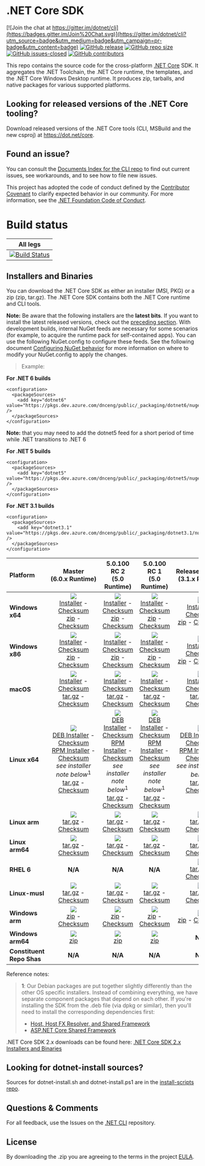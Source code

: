 # .NET Core SDK

[![Join the chat at https://gitter.im/dotnet/cli](https://badges.gitter.im/Join%20Chat.svg)](https://gitter.im/dotnet/cli?utm_source=badge&utm_medium=badge&utm_campaign=pr-badge&utm_content=badge)
[![GitHub release](https://img.shields.io/github/release/dotnet/installer.svg)](https://GitHub.com/dotnet/installer/releases/)
[![GitHub repo size](https://img.shields.io/github/repo-size/dotnet/installer)](https://github.com/dotnet/installer)
[![GitHub issues-closed](https://img.shields.io/github/issues-closed/dotnet/installer.svg)](https://GitHub.com/dotnet/installer/issues?q=is%3Aissue+is%3Aclosed)
[![GitHub contributors](https://img.shields.io/github/contributors/dotnet/installer.svg)](https://GitHub.com/dotnet/installer/graphs/contributors/)


This repo contains the source code for the cross-platform [.NET Core](http://github.com/dotnet/core) SDK. It aggregates the .NET Toolchain, the .NET Core runtime, the templates, and the .NET Core Windows Desktop runtime. It produces zip, tarballs, and native packages for various supported platforms.

Looking for released versions of the .NET Core tooling?
----------------------------------------

Download released versions of the .NET Core tools (CLI, MSBuild and the new csproj) at https://dot.net/core.

Found an issue?
---------------
You can consult the [Documents Index for the CLI repo](https://github.com/dotnet/cli/blob/master/Documentation/README.md) to find out current issues, see workarounds, and to see how to file new issues.

This project has adopted the code of conduct defined by the [Contributor Covenant](http://contributor-covenant.org/) to clarify expected behavior in our community. For more information, see the [.NET Foundation Code of Conduct](http://www.dotnetfoundation.org/code-of-conduct).

# Build status

|All legs|
|:------:|
|[![Build Status](https://dev.azure.com/dnceng/internal/_apis/build/status/286)](https://dev.azure.com/dnceng/internal/_build?definitionId=286)|

Installers and Binaries
-----------------------

You can download the .NET Core SDK as either an installer (MSI, PKG) or a zip (zip, tar.gz). The .NET Core SDK contains both the .NET Core runtime and CLI tools.

**Note:** Be aware that the following installers are the **latest bits**. If you
want to install the latest released versions, check out the [preceding section](#looking-for-v2-of-the-net-core-tooling).
With development builds, internal NuGet feeds are necessary for some scenarios (for example, to acquire the runtime pack for self-contained apps). You can use the following NuGet.config to configure these feeds. See the following document [Configuring NuGet behavior](https://docs.microsoft.com/en-us/nuget/consume-packages/configuring-nuget-behavior) for more information on where to modify your NuGet.config to apply the changes.
> Example:

**For .NET 6 builds**

```
<configuration>
  <packageSources>
    <add key="dotnet6" value="https://pkgs.dev.azure.com/dnceng/public/_packaging/dotnet6/nuget/v3/index.json" />
  </packageSources>
</configuration>
```
**Note:** that you may need to add the dotnet5 feed for a short period of time while .NET transitions to .NET 6

**For .NET 5 builds**

```
<configuration>
  <packageSources>
    <add key="dotnet5" value="https://pkgs.dev.azure.com/dnceng/public/_packaging/dotnet5/nuget/v3/index.json" />
  </packageSources>
</configuration>
```

**For .NET 3.1 builds**

```
<configuration>
  <packageSources>
    <add key="dotnet3.1" value="https://pkgs.dev.azure.com/dnceng/public/_packaging/dotnet3.1/nuget/v3/index.json" />
  </packageSources>
</configuration>
```

| Platform | Master<br>(6.0.x&nbsp;Runtime) | 5.0.100 RC 2<br>(5.0 Runtime) | 5.0.100 RC 1<br>(5.0 Runtime) | Release/3.1.4XX<br>(3.1.x Runtime) | Release/3.1.3XX<br>(3.1.x Runtime) | Release/3.1.2XX<br>(3.1.x Runtime) | Release/3.1.1XX<br>(3.1.x Runtime) | Release/3.0.1xx<br>(3.0.x Runtime) |
| :--------- | :----------: | :----------: | :----------: | :----------: | :----------: | :----------: | :----------: | :----------: |
| **Windows x64** | [![][win-x64-badge-master]][win-x64-version-master]<br>[Installer][win-x64-installer-master] - [Checksum][win-x64-installer-checksum-master]<br>[zip][win-x64-zip-master] - [Checksum][win-x64-zip-checksum-master] | [![][win-x64-badge-5.0.1XX-rc2]][win-x64-version-5.0.1XX-rc2]<br>[Installer][win-x64-installer-5.0.1XX-rc2] - [Checksum][win-x64-installer-checksum-5.0.1XX-rc2]<br>[zip][win-x64-zip-5.0.1XX-rc2] - [Checksum][win-x64-zip-checksum-5.0.1XX-rc2] | [![][win-x64-badge-5.0.1XX-rc1]][win-x64-version-5.0.1XX-rc1]<br>[Installer][win-x64-installer-5.0.1XX-rc1] - [Checksum][win-x64-installer-checksum-5.0.1XX-rc1]<br>[zip][win-x64-zip-5.0.1XX-rc1] - [Checksum][win-x64-zip-checksum-5.0.1XX-rc1] | [![][win-x64-badge-3.1.4XX]][win-x64-version-3.1.4XX]<br>[Installer][win-x64-installer-3.1.4XX] - [Checksum][win-x64-installer-checksum-3.1.4XX]<br>[zip][win-x64-zip-3.1.4XX] - [Checksum][win-x64-zip-checksum-3.1.4XX] | [![][win-x64-badge-3.1.3XX]][win-x64-version-3.1.3XX]<br>[Installer][win-x64-installer-3.1.3XX] - [Checksum][win-x64-installer-checksum-3.1.3XX]<br>[zip][win-x64-zip-3.1.3XX] - [Checksum][win-x64-zip-checksum-3.1.3XX] | [![][win-x64-badge-3.1.2XX]][win-x64-version-3.1.2XX]<br>[Installer][win-x64-installer-3.1.2XX] - [Checksum][win-x64-installer-checksum-3.1.2XX]<br>[zip][win-x64-zip-3.1.2XX] - [Checksum][win-x64-zip-checksum-3.1.2XX] | [![][win-x64-badge-3.1.1XX]][win-x64-version-3.1.1XX]<br>[Installer][win-x64-installer-3.1.1XX] - [Checksum][win-x64-installer-checksum-3.1.1XX]<br>[zip][win-x64-zip-3.1.1XX] - [Checksum][win-x64-zip-checksum-3.1.1XX] | [![][win-x64-badge-3.0.1XX]][win-x64-version-3.0.1XX]<br>[Installer][win-x64-installer-3.0.1XX] - [Checksum][win-x64-installer-checksum-3.0.1XX]<br>[zip][win-x64-zip-3.0.1XX] - [Checksum][win-x64-zip-checksum-3.0.1XX] |
| **Windows x86** | [![][win-x86-badge-master]][win-x86-version-master]<br>[Installer][win-x86-installer-master] - [Checksum][win-x86-installer-checksum-master]<br>[zip][win-x86-zip-master] - [Checksum][win-x86-zip-checksum-master] | [![][win-x86-badge-5.0.1XX-rc2]][win-x86-version-5.0.1XX-rc2]<br>[Installer][win-x86-installer-5.0.1XX-rc2] - [Checksum][win-x86-installer-checksum-5.0.1XX-rc2]<br>[zip][win-x86-zip-5.0.1XX-rc2] - [Checksum][win-x86-zip-checksum-5.0.1XX-rc2] | [![][win-x86-badge-5.0.1XX-rc1]][win-x86-version-5.0.1XX-rc1]<br>[Installer][win-x86-installer-5.0.1XX-rc1] - [Checksum][win-x86-installer-checksum-5.0.1XX-rc1]<br>[zip][win-x86-zip-5.0.1XX-rc1] - [Checksum][win-x86-zip-checksum-5.0.1XX-rc1] | [![][win-x86-badge-3.1.4XX]][win-x86-version-3.1.4XX]<br>[Installer][win-x86-installer-3.1.4XX] - [Checksum][win-x86-installer-checksum-3.1.4XX]<br>[zip][win-x86-zip-3.1.4XX] - [Checksum][win-x86-zip-checksum-3.1.4XX] | [![][win-x86-badge-3.1.3XX]][win-x86-version-3.1.3XX]<br>[Installer][win-x86-installer-3.1.3XX] - [Checksum][win-x86-installer-checksum-3.1.3XX]<br>[zip][win-x86-zip-3.1.3XX] - [Checksum][win-x86-zip-checksum-3.1.3XX] | [![][win-x86-badge-3.1.2XX]][win-x86-version-3.1.2XX]<br>[Installer][win-x86-installer-3.1.2XX] - [Checksum][win-x86-installer-checksum-3.1.2XX]<br>[zip][win-x86-zip-3.1.2XX] - [Checksum][win-x86-zip-checksum-3.1.2XX] | [![][win-x86-badge-3.1.1XX]][win-x86-version-3.1.1XX]<br>[Installer][win-x86-installer-3.1.1XX] - [Checksum][win-x86-installer-checksum-3.1.1XX]<br>[zip][win-x86-zip-3.1.1XX] - [Checksum][win-x86-zip-checksum-3.1.1XX] | [![][win-x86-badge-3.0.1XX]][win-x86-version-3.0.1XX]<br>[Installer][win-x86-installer-3.0.1XX] - [Checksum][win-x86-installer-checksum-3.0.1XX]<br>[zip][win-x86-zip-3.0.1XX] - [Checksum][win-x86-zip-checksum-3.0.1XX] |
| **macOS** | [![][osx-badge-master]][osx-version-master]<br>[Installer][osx-installer-master] - [Checksum][osx-installer-checksum-master]<br>[tar.gz][osx-targz-master] - [Checksum][osx-targz-checksum-master] | [![][osx-badge-5.0.1XX-rc2]][osx-version-5.0.1XX-rc2]<br>[Installer][osx-installer-5.0.1XX-rc2] - [Checksum][osx-installer-checksum-5.0.1XX-rc2]<br>[tar.gz][osx-targz-5.0.1XX-rc2] - [Checksum][osx-targz-checksum-5.0.1XX-rc2] | [![][osx-badge-5.0.1XX-rc1]][osx-version-5.0.1XX-rc1]<br>[Installer][osx-installer-5.0.1XX-rc1] - [Checksum][osx-installer-checksum-5.0.1XX-rc1]<br>[tar.gz][osx-targz-5.0.1XX-rc1] - [Checksum][osx-targz-checksum-5.0.1XX-rc1] | [![][osx-badge-3.1.4XX]][osx-version-3.1.4XX]<br>[Installer][osx-installer-3.1.4XX] - [Checksum][osx-installer-checksum-3.1.4XX]<br>[tar.gz][osx-targz-3.1.4XX] - [Checksum][osx-targz-checksum-3.1.4XX] | [![][osx-badge-3.1.3XX]][osx-version-3.1.3XX]<br>[Installer][osx-installer-3.1.3XX] - [Checksum][osx-installer-checksum-3.1.3XX]<br>[tar.gz][osx-targz-3.1.3XX] - [Checksum][osx-targz-checksum-3.1.3XX] | [![][osx-badge-3.1.2XX]][osx-version-3.1.2XX]<br>[Installer][osx-installer-3.1.2XX] - [Checksum][osx-installer-checksum-3.1.2XX]<br>[tar.gz][osx-targz-3.1.2XX] - [Checksum][osx-targz-checksum-3.1.2XX] | [![][osx-badge-3.1.1XX]][osx-version-3.1.1XX]<br>[Installer][osx-installer-3.1.1XX] - [Checksum][osx-installer-checksum-3.1.1XX]<br>[tar.gz][osx-targz-3.1.1XX] - [Checksum][osx-targz-checksum-3.1.1XX] | [![][osx-badge-3.0.1XX]][osx-version-3.0.1XX]<br>[Installer][osx-installer-3.0.1XX] - [Checksum][osx-installer-checksum-3.0.1XX]<br>[tar.gz][osx-targz-3.0.1XX] - [Checksum][osx-targz-checksum-3.0.1XX] |
| **Linux x64** | [![][linux-badge-master]][linux-version-master]<br>[DEB Installer][linux-DEB-installer-master] - [Checksum][linux-DEB-installer-checksum-master]<br>[RPM Installer][linux-RPM-installer-master] - [Checksum][linux-RPM-installer-checksum-master]<br>_see installer note below_<sup>1</sup><br>[tar.gz][linux-targz-master] - [Checksum][linux-targz-checksum-master] | [![][linux-badge-5.0.1XX-rc2]][linux-version-5.0.1XX-rc2]<br>[DEB Installer][linux-DEB-installer-5.0.1XX-rc2] - [Checksum][linux-DEB-installer-checksum-5.0.1XX-rc2]<br>[RPM Installer][linux-RPM-installer-5.0.1XX-rc2] - [Checksum][linux-RPM-installer-checksum-5.0.1XX-rc2]<br>_see installer note below_<sup>1</sup><br>[tar.gz][linux-targz-5.0.1XX-rc2] - [Checksum][linux-targz-checksum-5.0.1XX-rc2] | [![][linux-badge-5.0.1XX-rc1]][linux-version-5.0.1XX-rc1]<br>[DEB Installer][linux-DEB-installer-5.0.1XX-rc1] - [Checksum][linux-DEB-installer-checksum-5.0.1XX-rc1]<br>[RPM Installer][linux-RPM-installer-5.0.1XX-rc1] - [Checksum][linux-RPM-installer-checksum-5.0.1XX-rc1]<br>_see installer note below_<sup>1</sup><br>[tar.gz][linux-targz-5.0.1XX-rc1] - [Checksum][linux-targz-checksum-5.0.1XX-rc1] | [![][linux-badge-3.1.4XX]][linux-version-3.1.4XX]<br>[DEB Installer][linux-DEB-installer-3.1.4XX] - [Checksum][linux-DEB-installer-checksum-3.1.4XX]<br>[RPM Installer][linux-RPM-installer-3.1.4XX] - [Checksum][linux-RPM-installer-checksum-3.1.4XX]<br>_see installer note below_<sup>1</sup><br>[tar.gz][linux-targz-3.1.4XX] - [Checksum][linux-targz-checksum-3.1.4XX] | [![][linux-badge-3.1.3XX]][linux-version-3.1.3XX]<br>[DEB Installer][linux-DEB-installer-3.1.3XX] - [Checksum][linux-DEB-installer-checksum-3.1.3XX]<br>[RPM Installer][linux-RPM-installer-3.1.3XX] - [Checksum][linux-RPM-installer-checksum-3.1.3XX]<br>_see installer note below_<sup>1</sup><br>[tar.gz][linux-targz-3.1.3XX] - [Checksum][linux-targz-checksum-3.1.3XX] | [![][linux-badge-3.1.2XX]][linux-version-3.1.2XX]<br>[DEB Installer][linux-DEB-installer-3.1.2XX] - [Checksum][linux-DEB-installer-checksum-3.1.2XX]<br>[RPM Installer][linux-RPM-installer-3.1.2XX] - [Checksum][linux-RPM-installer-checksum-3.1.2XX]<br>_see installer note below_<sup>1</sup><br>[tar.gz][linux-targz-3.1.2XX] - [Checksum][linux-targz-checksum-3.1.2XX] | [![][linux-badge-3.1.1XX]][linux-version-3.1.1XX]<br>[DEB Installer][linux-DEB-installer-3.1.1XX] - [Checksum][linux-DEB-installer-checksum-3.1.1XX]<br>[RPM Installer][linux-RPM-installer-3.1.1XX] - [Checksum][linux-RPM-installer-checksum-3.1.1XX]<br>_see installer note below_<sup>1</sup><br>[tar.gz][linux-targz-3.1.1XX] - [Checksum][linux-targz-checksum-3.1.1XX] | [![][linux-badge-3.0.1XX]][linux-version-3.0.1XX]<br>[DEB Installer][linux-DEB-installer-3.0.1XX] - [Checksum][linux-DEB-installer-checksum-3.0.1XX]<br>[RPM Installer][linux-RPM-installer-3.0.1XX] - [Checksum][linux-RPM-installer-checksum-3.0.1XX]<br>_see installer note below_<sup>1</sup><br>[tar.gz][linux-targz-3.0.1XX] - [Checksum][linux-targz-checksum-3.0.1XX] |
| **Linux arm** | [![][linux-arm-badge-master]][linux-arm-version-master]<br>[tar.gz][linux-arm-targz-master] - [Checksum][linux-arm-targz-checksum-master] | [![][linux-arm-badge-5.0.1XX-rc2]][linux-arm-version-5.0.1XX-rc2]<br>[tar.gz][linux-arm-targz-5.0.1XX-rc2] - [Checksum][linux-arm-targz-checksum-5.0.1XX-rc2] | [![][linux-arm-badge-5.0.1XX-rc1]][linux-arm-version-5.0.1XX-rc1]<br>[tar.gz][linux-arm-targz-5.0.1XX-rc1] - [Checksum][linux-arm-targz-checksum-5.0.1XX-rc1] | [![][linux-arm-badge-3.1.4XX]][linux-arm-version-3.1.4XX]<br>[tar.gz][linux-arm-targz-3.1.4XX] - [Checksum][linux-arm-targz-checksum-3.1.4XX] | [![][linux-arm-badge-3.1.3XX]][linux-arm-version-3.1.3XX]<br>[tar.gz][linux-arm-targz-3.1.3XX] - [Checksum][linux-arm-targz-checksum-3.1.3XX] | [![][linux-arm-badge-3.1.2XX]][linux-arm-version-3.1.2XX]<br>[tar.gz][linux-arm-targz-3.1.2XX] - [Checksum][linux-arm-targz-checksum-3.1.2XX] | [![][linux-arm-badge-3.1.1XX]][linux-arm-version-3.1.1XX]<br>[tar.gz][linux-arm-targz-3.1.1XX] - [Checksum][linux-arm-targz-checksum-3.1.1XX] | [![][linux-arm-badge-3.0.1XX]][linux-arm-version-3.0.1XX]<br>[tar.gz][linux-arm-targz-3.0.1XX] - [Checksum][linux-arm-targz-checksum-3.0.1XX] |
| **Linux arm64** | [![][linux-arm64-badge-master]][linux-arm64-version-master]<br>[tar.gz][linux-arm64-targz-master] - [Checksum][linux-arm64-targz-checksum-master] | [![][linux-arm64-badge-5.0.1XX-rc2]][linux-arm64-version-5.0.1XX-rc2]<br>[tar.gz][linux-arm64-targz-5.0.1XX-rc2] - [Checksum][linux-arm64-targz-checksum-5.0.1XX-rc2] | [![][linux-arm64-badge-5.0.1XX-rc1]][linux-arm64-version-5.0.1XX-rc1]<br>[tar.gz][linux-arm64-targz-5.0.1XX-rc1] - [Checksum][linux-arm64-targz-checksum-5.0.1XX-rc1] | [![][linux-arm64-badge-3.1.4XX]][linux-arm64-version-3.1.4XX]<br>[tar.gz][linux-arm64-targz-3.1.4XX] - [Checksum][linux-arm64-targz-checksum-3.1.4XX] | [![][linux-arm64-badge-3.1.3XX]][linux-arm64-version-3.1.3XX]<br>[tar.gz][linux-arm64-targz-3.1.3XX] - [Checksum][linux-arm64-targz-checksum-3.1.3XX] | [![][linux-arm64-badge-3.1.2XX]][linux-arm64-version-3.1.2XX]<br>[tar.gz][linux-arm64-targz-3.1.2XX] - [Checksum][linux-arm64-targz-checksum-3.1.2XX] | [![][linux-arm64-badge-3.1.1XX]][linux-arm64-version-3.1.1XX]<br>[tar.gz][linux-arm64-targz-3.1.1XX] - [Checksum][linux-arm64-targz-checksum-3.1.1XX] | [![][linux-arm64-badge-3.0.1XX]][linux-arm64-version-3.0.1XX]<br>[tar.gz][linux-arm64-targz-3.0.1XX] - [Checksum][linux-arm64-targz-checksum-3.0.1XX] |
| **RHEL 6** | **N/A** | **N/A** | **N/A** | [![][rhel-6-badge-3.1.4XX]][rhel-6-version-3.1.4XX]<br>[tar.gz][rhel-6-targz-3.1.4XX] - [Checksum][rhel-6-targz-checksum-3.1.4XX] | [![][rhel-6-badge-3.1.3XX]][rhel-6-version-3.1.3XX]<br>[tar.gz][rhel-6-targz-3.1.3XX] - [Checksum][rhel-6-targz-checksum-3.1.3XX] | [![][rhel-6-badge-3.1.2XX]][rhel-6-version-3.1.2XX]<br>[tar.gz][rhel-6-targz-3.1.2XX] - [Checksum][rhel-6-targz-checksum-3.1.2XX] | [![][rhel-6-badge-3.1.1XX]][rhel-6-version-3.1.1XX]<br>[tar.gz][rhel-6-targz-3.1.1XX] - [Checksum][rhel-6-targz-checksum-3.1.1XX] | [![][rhel-6-badge-3.0.1XX]][rhel-6-version-3.0.1XX]<br>[tar.gz][rhel-6-targz-3.0.1XX] - [Checksum][rhel-6-targz-checksum-3.0.1XX] |
| **Linux-musl** | [![][linux-musl-badge-master]][linux-musl-version-master]<br>[tar.gz][linux-musl-targz-master] - [Checksum][linux-musl-targz-checksum-master] | [![][linux-musl-badge-5.0.1XX-rc2]][linux-musl-version-5.0.1XX-rc2]<br>[tar.gz][linux-musl-targz-5.0.1XX-rc2] - [Checksum][linux-musl-targz-checksum-5.0.1XX-rc2] | [![][linux-musl-badge-5.0.1XX-rc1]][linux-musl-version-5.0.1XX-rc1]<br>[tar.gz][linux-musl-targz-5.0.1XX-rc1] - [Checksum][linux-musl-targz-checksum-5.0.1XX-rc1] | [![][linux-musl-badge-3.1.4XX]][linux-musl-version-3.1.4XX]<br>[tar.gz][linux-musl-targz-3.1.4XX] - [Checksum][linux-musl-targz-checksum-3.1.4XX] | [![][linux-musl-badge-3.1.3XX]][linux-musl-version-3.1.3XX]<br>[tar.gz][linux-musl-targz-3.1.3XX] - [Checksum][linux-musl-targz-checksum-3.1.3XX] | [![][linux-musl-badge-3.1.2XX]][linux-musl-version-3.1.2XX]<br>[tar.gz][linux-musl-targz-3.1.2XX] - [Checksum][linux-musl-targz-checksum-3.1.2XX] | [![][linux-musl-badge-3.1.1XX]][linux-musl-version-3.1.1XX]<br>[tar.gz][linux-musl-targz-3.1.1XX] - [Checksum][linux-musl-targz-checksum-3.1.1XX] | [![][linux-musl-badge-3.0.1XX]][linux-musl-version-3.0.1XX]<br>[tar.gz][linux-musl-targz-3.0.1XX] - [Checksum][linux-musl-targz-checksum-3.0.1XX] |
| **Windows arm** | [![][win-arm-badge-master]][win-arm-version-master]<br>[zip][win-arm-zip-master] - [Checksum][win-arm-zip-checksum-master] | [![][win-arm-badge-5.0.1XX-rc2]][win-arm-version-5.0.1XX-rc2]<br>[zip][win-arm-zip-5.0.1XX-rc2] - [Checksum][win-arm-zip-checksum-5.0.1XX-rc2] | [![][win-arm-badge-5.0.1XX-rc1]][win-arm-version-5.0.1XX-rc1]<br>[zip][win-arm-zip-5.0.1XX-rc1] - [Checksum][win-arm-zip-checksum-5.0.1XX-rc1] | [![][win-arm-badge-3.1.4XX]][win-arm-version-3.1.4XX]<br>[zip][win-arm-zip-3.1.4XX] - [Checksum][win-arm-zip-checksum-3.1.4XX] | [![][win-arm-badge-3.1.3XX]][win-arm-version-3.1.3XX]<br>[zip][win-arm-zip-3.1.3XX] - [Checksum][win-arm-zip-checksum-3.1.3XX] | [![][win-arm-badge-3.1.2XX]][win-arm-version-3.1.2XX]<br>[zip][win-arm-zip-3.1.2XX] - [Checksum][win-arm-zip-checksum-3.1.2XX] | [![][win-arm-badge-3.1.1XX]][win-arm-version-3.1.1XX]<br>[zip][win-arm-zip-3.1.1XX] - [Checksum][win-arm-zip-checksum-3.1.1XX] | [![][win-arm-badge-3.0.1XX]][win-arm-version-3.0.1XX]<br>[zip][win-arm-zip-3.0.1XX] - [Checksum][win-arm-zip-checksum-3.0.1XX] |
| **Windows arm64** | [![][win-arm64-badge-master]][win-arm64-version-master]<br>[zip][win-arm64-zip-master] | [![][win-arm64-badge-5.0.1XX-rc2]][win-arm64-version-5.0.1XX-rc2]<br>[zip][win-arm64-zip-5.0.1XX-rc2] | [![][win-arm64-badge-5.0.1XX-rc1]][win-arm64-version-5.0.1XX-rc1]<br>[zip][win-arm64-zip-5.0.1XX-rc1] | **N/A** | **N/A** | **N/A** | **N/A** | **N/A** |
| **Constituent Repo Shas** | **N/A** | **N/A** | **N/A** | **N/A** | **N/A** | **N/A** | **N/A** | [Git SHAs][sdk-shas-2.2.1XX] |

Reference notes:
> **1**: Our Debian packages are put together slightly differently than the other OS specific installers. Instead of combining everything, we have separate component packages that depend on each other. If you're installing the SDK from the .deb file (via dpkg or similar), then you'll need to install the corresponding dependencies first:
> * [Host, Host FX Resolver, and Shared Framework](https://github.com/dotnet/runtime#daily-builds)
> * [ASP.NET Core Shared Framework](https://github.com/aspnet/AspNetCore/blob/master/docs/DailyBuilds.md)

.NET Core SDK 2.x downloads can be found here: [.NET Core SDK 2.x Installers and Binaries](Downloads2.x.md)

[win-x64-badge-master]: https://aka.ms/dotnet/net6/dev/Sdk/win_x64_Release_version_badge.svg
[win-x64-version-master]: https://aka.ms/dotnet/net6/dev/Sdk/productCommit-win-x64.txt
[win-x64-installer-master]: https://aka.ms/dotnet/net6/dev/Sdk/dotnet-sdk-win-x64.exe
[win-x64-installer-checksum-master]: https://aka.ms/dotnet/net6/dev/Sdk/dotnet-sdk-win-x64.exe.sha
[win-x64-zip-master]: https://aka.ms/dotnet/net6/dev/Sdk/dotnet-sdk-win-x64.zip
[win-x64-zip-checksum-master]: https://aka.ms/dotnet/net6/dev/Sdk/dotnet-sdk-win-x64.zip.sha

[win-x64-badge-5.0.1XX-rc2]: https://aka.ms/dotnet/net5/rc2/Sdk/win_x64_Release_version_badge.svg
[win-x64-version-5.0.1XX-rc2]: https://aka.ms/dotnet/net5/rc2/Sdk/productCommit-win-x64.txt
[win-x64-installer-5.0.1XX-rc2]: https://aka.ms/dotnet/net5/rc2/Sdk/dotnet-sdk-win-x64.exe
[win-x64-installer-checksum-5.0.1XX-rc2]: https://aka.ms/dotnet/net5/rc2/Sdk/dotnet-sdk-win-x64.exe.sha
[win-x64-zip-5.0.1XX-rc2]: https://aka.ms/dotnet/net5/rc2/Sdk/dotnet-sdk-win-x64.zip
[win-x64-zip-checksum-5.0.1XX-rc2]: https://aka.ms/dotnet/net5/rc2/Sdk/dotnet-sdk-win-x64.zip.sha

[win-x64-badge-5.0.1XX-rc1]: https://aka.ms/dotnet/net5/rc1/Sdk/win_x64_Release_version_badge.svg
[win-x64-version-5.0.1XX-rc1]: https://aka.ms/dotnet/net5/rc1/Sdk/productCommit-win-x64.txt
[win-x64-installer-5.0.1XX-rc1]: https://aka.ms/dotnet/net5/rc1/Sdk/dotnet-sdk-win-x64.exe
[win-x64-installer-checksum-5.0.1XX-rc1]: https://aka.ms/dotnet/net5/rc1/Sdk/dotnet-sdk-win-x64.exe.sha
[win-x64-zip-5.0.1XX-rc1]: https://aka.ms/dotnet/net5/rc1/Sdk/dotnet-sdk-win-x64.zip
[win-x64-zip-checksum-5.0.1XX-rc1]: https://aka.ms/dotnet/net5/rc1/Sdk/dotnet-sdk-win-x64.zip.sha

[win-x64-badge-3.1.4XX]: https://dotnetcli.blob.core.windows.net/dotnet/Sdk/release/3.1.4xx/win_x64_Release_version_badge.svg
[win-x64-version-3.1.4XX]: https://dotnetcli.blob.core.windows.net/dotnet/Sdk/release/3.1.4xx/latest.version
[win-x64-installer-3.1.4XX]: https://dotnetcli.blob.core.windows.net/dotnet/Sdk/release/3.1.4xx/dotnet-sdk-latest-win-x64.exe
[win-x64-installer-checksum-3.1.4XX]: https://dotnetclichecksums.blob.core.windows.net/dotnet/Sdk/release/3.1.4xx/dotnet-sdk-latest-win-x64.exe.sha
[win-x64-zip-3.1.4XX]: https://dotnetcli.blob.core.windows.net/dotnet/Sdk/release/3.1.4xx/dotnet-sdk-latest-win-x64.zip
[win-x64-zip-checksum-3.1.4XX]: https://dotnetclichecksums.blob.core.windows.net/dotnet/Sdk/release/3.1.4xx/dotnet-sdk-latest-win-x64.zip.sha

[win-x64-badge-3.1.3XX]: https://dotnetcli.blob.core.windows.net/dotnet/Sdk/release/3.1.3xx/win_x64_Release_version_badge.svg
[win-x64-version-3.1.3XX]: https://dotnetcli.blob.core.windows.net/dotnet/Sdk/release/3.1.3xx/latest.version
[win-x64-installer-3.1.3XX]: https://dotnetcli.blob.core.windows.net/dotnet/Sdk/release/3.1.3xx/dotnet-sdk-latest-win-x64.exe
[win-x64-installer-checksum-3.1.3XX]: https://dotnetclichecksums.blob.core.windows.net/dotnet/Sdk/release/3.1.3xx/dotnet-sdk-latest-win-x64.exe.sha
[win-x64-zip-3.1.3XX]: https://dotnetcli.blob.core.windows.net/dotnet/Sdk/release/3.1.3xx/dotnet-sdk-latest-win-x64.zip
[win-x64-zip-checksum-3.1.3XX]: https://dotnetclichecksums.blob.core.windows.net/dotnet/Sdk/release/3.1.3xx/dotnet-sdk-latest-win-x64.zip.sha

[win-x64-badge-3.1.2XX]: https://dotnetcli.blob.core.windows.net/dotnet/Sdk/release/3.1.2xx/win_x64_Release_version_badge.svg
[win-x64-version-3.1.2XX]: https://dotnetcli.blob.core.windows.net/dotnet/Sdk/release/3.1.2xx/latest.version
[win-x64-installer-3.1.2XX]: https://dotnetcli.blob.core.windows.net/dotnet/Sdk/release/3.1.2xx/dotnet-sdk-latest-win-x64.exe
[win-x64-installer-checksum-3.1.2XX]: https://dotnetclichecksums.blob.core.windows.net/dotnet/Sdk/release/3.1.2xx/dotnet-sdk-latest-win-x64.exe.sha
[win-x64-zip-3.1.2XX]: https://dotnetcli.blob.core.windows.net/dotnet/Sdk/release/3.1.2xx/dotnet-sdk-latest-win-x64.zip
[win-x64-zip-checksum-3.1.2XX]: https://dotnetclichecksums.blob.core.windows.net/dotnet/Sdk/release/3.1.2xx/dotnet-sdk-latest-win-x64.zip.sha

[win-x64-badge-3.1.1XX]: https://dotnetcli.blob.core.windows.net/dotnet/Sdk/release/3.1.1xx/win_x64_Release_version_badge.svg
[win-x64-version-3.1.1XX]: https://dotnetcli.blob.core.windows.net/dotnet/Sdk/release/3.1.1xx/latest.version
[win-x64-installer-3.1.1XX]: https://dotnetcli.blob.core.windows.net/dotnet/Sdk/release/3.1.1xx/dotnet-sdk-latest-win-x64.exe
[win-x64-installer-checksum-3.1.1XX]: https://dotnetclichecksums.blob.core.windows.net/dotnet/Sdk/release/3.1.1xx/dotnet-sdk-latest-win-x64.exe.sha
[win-x64-zip-3.1.1XX]: https://dotnetcli.blob.core.windows.net/dotnet/Sdk/release/3.1.1xx/dotnet-sdk-latest-win-x64.zip
[win-x64-zip-checksum-3.1.1XX]: https://dotnetclichecksums.blob.core.windows.net/dotnet/Sdk/release/3.1.1xx/dotnet-sdk-latest-win-x64.zip.sha

[win-x64-badge-3.0.1XX]: https://dotnetcli.blob.core.windows.net/dotnet/Sdk/release/3.0.1xx/win_x64_Release_version_badge.svg
[win-x64-version-3.0.1XX]: https://dotnetcli.blob.core.windows.net/dotnet/Sdk/release/3.0.1xx/latest.version
[win-x64-installer-3.0.1XX]: https://dotnetcli.blob.core.windows.net/dotnet/Sdk/release/3.0.1xx/dotnet-sdk-latest-win-x64.exe
[win-x64-installer-checksum-3.0.1XX]: https://dotnetclichecksums.blob.core.windows.net/dotnet/Sdk/release/3.0.1xx/dotnet-sdk-latest-win-x64.exe.sha
[win-x64-zip-3.0.1XX]: https://dotnetcli.blob.core.windows.net/dotnet/Sdk/release/3.0.1xx/dotnet-sdk-latest-win-x64.zip
[win-x64-zip-checksum-3.0.1XX]: https://dotnetclichecksums.blob.core.windows.net/dotnet/Sdk/release/3.0.1xx/dotnet-sdk-latest-win-x64.zip.sha

[win-x86-badge-master]: https://aka.ms/dotnet/net6/dev/Sdk/win_x86_Release_version_badge.svg
[win-x86-version-master]: https://aka.ms/dotnet/net6/dev/Sdk/productCommit-win-x86.txt
[win-x86-installer-master]: https://aka.ms/dotnet/net6/dev/Sdk/dotnet-sdk-win-x86.exe
[win-x86-installer-checksum-master]: https://aka.ms/dotnet/net6/dev/Sdk/dotnet-sdk-win-x86.exe.sha
[win-x86-zip-master]: https://aka.ms/dotnet/net6/dev/Sdk/dotnet-sdk-win-x86.zip
[win-x86-zip-checksum-master]: https://aka.ms/dotnet/net6/dev/Sdk/dotnet-sdk-win-x86.zip.sha

[win-x86-badge-5.0.1XX-rc2]: https://aka.ms/dotnet/net5/rc2/Sdk/win_x86_Release_version_badge.svg
[win-x86-version-5.0.1XX-rc2]: https://aka.ms/dotnet/net5/rc2/Sdk/productCommit-win-x86.txt
[win-x86-installer-5.0.1XX-rc2]: https://aka.ms/dotnet/net5/rc2/Sdk/dotnet-sdk-win-x86.exe
[win-x86-installer-checksum-5.0.1XX-rc2]: https://aka.ms/dotnet/net5/rc2/Sdk/dotnet-sdk-win-x86.exe.sha
[win-x86-zip-5.0.1XX-rc2]: https://aka.ms/dotnet/net5/rc2/Sdk/dotnet-sdk-win-x86.zip
[win-x86-zip-checksum-5.0.1XX-rc2]: https://aka.ms/dotnet/net5/rc2/Sdk/dotnet-sdk-win-x86.zip.sha

[win-x86-badge-5.0.1XX-rc1]: https://aka.ms/dotnet/net5/rc1/Sdk/win_x86_Release_version_badge.svg
[win-x86-version-5.0.1XX-rc1]: https://aka.ms/dotnet/net5/rc1/Sdk/productCommit-win-x86.txt
[win-x86-installer-5.0.1XX-rc1]: https://aka.ms/dotnet/net5/rc1/Sdk/dotnet-sdk-win-x86.exe
[win-x86-installer-checksum-5.0.1XX-rc1]: https://aka.ms/dotnet/net5/rc1/Sdk/dotnet-sdk-win-x86.exe.sha
[win-x86-zip-5.0.1XX-rc1]: https://aka.ms/dotnet/net5/rc1/Sdk/dotnet-sdk-win-x86.zip
[win-x86-zip-checksum-5.0.1XX-rc1]: https://aka.ms/dotnet/net5/rc1/Sdk/dotnet-sdk-win-x86.zip.sha

[win-x86-badge-3.1.4XX]: https://dotnetcli.blob.core.windows.net/dotnet/Sdk/release/3.1.4xx/win_x86_Release_version_badge.svg
[win-x86-version-3.1.4XX]: https://dotnetcli.blob.core.windows.net/dotnet/Sdk/release/3.1.4xx/latest.version
[win-x86-installer-3.1.4XX]: https://dotnetcli.blob.core.windows.net/dotnet/Sdk/release/3.1.4xx/dotnet-sdk-latest-win-x86.exe
[win-x86-installer-checksum-3.1.4XX]: https://dotnetclichecksums.blob.core.windows.net/dotnet/Sdk/release/3.1.4xx/dotnet-sdk-latest-win-x86.exe.sha
[win-x86-zip-3.1.4XX]: https://dotnetcli.blob.core.windows.net/dotnet/Sdk/release/3.1.4xx/dotnet-sdk-latest-win-x86.zip
[win-x86-zip-checksum-3.1.4XX]: https://dotnetclichecksums.blob.core.windows.net/dotnet/Sdk/release/3.1.4xx/dotnet-sdk-latest-win-x86.zip.sha

[win-x86-badge-3.1.3XX]: https://dotnetcli.blob.core.windows.net/dotnet/Sdk/release/3.1.3xx/win_x86_Release_version_badge.svg
[win-x86-version-3.1.3XX]: https://dotnetcli.blob.core.windows.net/dotnet/Sdk/release/3.1.3xx/latest.version
[win-x86-installer-3.1.3XX]: https://dotnetcli.blob.core.windows.net/dotnet/Sdk/release/3.1.3xx/dotnet-sdk-latest-win-x86.exe
[win-x86-installer-checksum-3.1.3XX]: https://dotnetclichecksums.blob.core.windows.net/dotnet/Sdk/release/3.1.3xx/dotnet-sdk-latest-win-x86.exe.sha
[win-x86-zip-3.1.3XX]: https://dotnetcli.blob.core.windows.net/dotnet/Sdk/release/3.1.3xx/dotnet-sdk-latest-win-x86.zip
[win-x86-zip-checksum-3.1.3XX]: https://dotnetclichecksums.blob.core.windows.net/dotnet/Sdk/release/3.1.3xx/dotnet-sdk-latest-win-x86.zip.sha

[win-x86-badge-3.1.2XX]: https://dotnetcli.blob.core.windows.net/dotnet/Sdk/release/3.1.2xx/win_x86_Release_version_badge.svg
[win-x86-version-3.1.2XX]: https://dotnetcli.blob.core.windows.net/dotnet/Sdk/release/3.1.2xx/latest.version
[win-x86-installer-3.1.2XX]: https://dotnetcli.blob.core.windows.net/dotnet/Sdk/release/3.1.2xx/dotnet-sdk-latest-win-x86.exe
[win-x86-installer-checksum-3.1.2XX]: https://dotnetclichecksums.blob.core.windows.net/dotnet/Sdk/release/3.1.2xx/dotnet-sdk-latest-win-x86.exe.sha
[win-x86-zip-3.1.2XX]: https://dotnetcli.blob.core.windows.net/dotnet/Sdk/release/3.1.2xx/dotnet-sdk-latest-win-x86.zip
[win-x86-zip-checksum-3.1.2XX]: https://dotnetclichecksums.blob.core.windows.net/dotnet/Sdk/release/3.1.2xx/dotnet-sdk-latest-win-x86.zip.sha

[win-x86-badge-3.1.1XX]: https://dotnetcli.blob.core.windows.net/dotnet/Sdk/release/3.1.1xx/win_x86_Release_version_badge.svg
[win-x86-version-3.1.1XX]: https://dotnetcli.blob.core.windows.net/dotnet/Sdk/release/3.1.1xx/latest.version
[win-x86-installer-3.1.1XX]: https://dotnetcli.blob.core.windows.net/dotnet/Sdk/release/3.1.1xx/dotnet-sdk-latest-win-x86.exe
[win-x86-installer-checksum-3.1.1XX]: https://dotnetclichecksums.blob.core.windows.net/dotnet/Sdk/release/3.1.1xx/dotnet-sdk-latest-win-x86.exe.sha
[win-x86-zip-3.1.1XX]: https://dotnetcli.blob.core.windows.net/dotnet/Sdk/release/3.1.1xx/dotnet-sdk-latest-win-x86.zip
[win-x86-zip-checksum-3.1.1XX]: https://dotnetclichecksums.blob.core.windows.net/dotnet/Sdk/release/3.1.1xx/dotnet-sdk-latest-win-x86.zip.sha

[win-x86-badge-3.0.1XX]: https://dotnetcli.blob.core.windows.net/dotnet/Sdk/release/3.0.1xx/win_x86_Release_version_badge.svg
[win-x86-version-3.0.1XX]: https://dotnetcli.blob.core.windows.net/dotnet/Sdk/release/3.0.1xx/latest.version
[win-x86-installer-3.0.1XX]: https://dotnetcli.blob.core.windows.net/dotnet/Sdk/release/3.0.1xx/dotnet-sdk-latest-win-x86.exe
[win-x86-installer-checksum-3.0.1XX]: https://dotnetclichecksums.blob.core.windows.net/dotnet/Sdk/release/3.0.1xx/dotnet-sdk-latest-win-x86.exe.sha
[win-x86-zip-3.0.1XX]: https://dotnetcli.blob.core.windows.net/dotnet/Sdk/release/3.0.1xx/dotnet-sdk-latest-win-x86.zip
[win-x86-zip-checksum-3.0.1XX]: https://dotnetclichecksums.blob.core.windows.net/dotnet/Sdk/release/3.0.1xx/dotnet-sdk-latest-win-x86.zip.sha

[osx-badge-master]: https://aka.ms/dotnet/net6/dev/Sdk/osx_x64_Release_version_badge.svg
[osx-version-master]: https://aka.ms/dotnet/net6/dev/Sdk/productCommit-osx-x64.txt
[osx-installer-master]: https://aka.ms/dotnet/net6/dev/Sdk/dotnet-sdk-osx-x64.pkg
[osx-installer-checksum-master]: https://aka.ms/dotnet/net6/dev/Sdk/dotnet-sdk-osx-x64.pkg.sha
[osx-targz-master]: https://aka.ms/dotnet/net6/dev/Sdk/dotnet-sdk-osx-x64.tar.gz
[osx-targz-checksum-master]: https://aka.ms/dotnet/net6/dev/Sdk/dotnet-sdk-osx-x64.pkg.tar.gz.sha

[osx-badge-5.0.1XX-rc2]: https://aka.ms/dotnet/net5/rc2/Sdk/osx_x64_Release_version_badge.svg
[osx-version-5.0.1XX-rc2]: https://aka.ms/dotnet/net5/rc2/Sdk/productCommit-osx-x64.txt
[osx-installer-5.0.1XX-rc2]: https://aka.ms/dotnet/net5/rc2/Sdk/dotnet-sdk-osx-x64.pkg
[osx-installer-checksum-5.0.1XX-rc2]: https://aka.ms/dotnet/net5/rc2/Sdk/dotnet-sdk-osx-x64.pkg.sha
[osx-targz-5.0.1XX-rc2]: https://aka.ms/dotnet/net5/rc2/Sdk/dotnet-sdk-osx-x64.tar.gz
[osx-targz-checksum-5.0.1XX-rc2]: https://aka.ms/dotnet/net5/rc2/Sdk/dotnet-sdk-osx-x64.pkg.tar.gz.sha

[osx-badge-5.0.1XX-rc1]: https://aka.ms/dotnet/net5/rc1/Sdk/osx_x64_Release_version_badge.svg
[osx-version-5.0.1XX-rc1]: https://aka.ms/dotnet/net5/rc1/Sdk/productCommit-osx-x64.txt
[osx-installer-5.0.1XX-rc1]: https://aka.ms/dotnet/net5/rc1/Sdk/dotnet-sdk-osx-x64.pkg
[osx-installer-checksum-5.0.1XX-rc1]: https://aka.ms/dotnet/net5/rc1/Sdk/dotnet-sdk-osx-x64.pkg.sha
[osx-targz-5.0.1XX-rc1]: https://aka.ms/dotnet/net5/rc1/Sdk/dotnet-sdk-osx-x64.tar.gz
[osx-targz-checksum-5.0.1XX-rc1]: https://aka.ms/dotnet/net5/rc1/Sdk/dotnet-sdk-osx-x64.pkg.tar.gz.sha

[osx-badge-3.1.4XX]: https://dotnetcli.blob.core.windows.net/dotnet/Sdk/release/3.1.4xx/osx_x64_Release_version_badge.svg
[osx-version-3.1.4XX]: https://dotnetcli.blob.core.windows.net/dotnet/Sdk/release/3.1.4xx/latest.version
[osx-installer-3.1.4XX]: https://dotnetcli.blob.core.windows.net/dotnet/Sdk/release/3.1.4xx/dotnet-sdk-latest-osx-x64.pkg
[osx-installer-checksum-3.1.4XX]: https://dotnetclichecksums.blob.core.windows.net/dotnet/Sdk/release/3.1.4xx/dotnet-sdk-latest-osx-x64.pkg.sha
[osx-targz-3.1.4XX]: https://dotnetcli.blob.core.windows.net/dotnet/Sdk/release/3.1.4xx/dotnet-sdk-latest-osx-x64.tar.gz
[osx-targz-checksum-3.1.4XX]: https://dotnetclichecksums.blob.core.windows.net/dotnet/Sdk/release/3.1.4xx/dotnet-sdk-latest-osx-x64.tar.gz.sha

[osx-badge-3.1.3XX]: https://dotnetcli.blob.core.windows.net/dotnet/Sdk/release/3.1.3xx/osx_x64_Release_version_badge.svg
[osx-version-3.1.3XX]: https://dotnetcli.blob.core.windows.net/dotnet/Sdk/release/3.1.3xx/latest.version
[osx-installer-3.1.3XX]: https://dotnetcli.blob.core.windows.net/dotnet/Sdk/release/3.1.3xx/dotnet-sdk-latest-osx-x64.pkg
[osx-installer-checksum-3.1.3XX]: https://dotnetclichecksums.blob.core.windows.net/dotnet/Sdk/release/3.1.3xx/dotnet-sdk-latest-osx-x64.pkg.sha
[osx-targz-3.1.3XX]: https://dotnetcli.blob.core.windows.net/dotnet/Sdk/release/3.1.3xx/dotnet-sdk-latest-osx-x64.tar.gz
[osx-targz-checksum-3.1.3XX]: https://dotnetclichecksums.blob.core.windows.net/dotnet/Sdk/release/3.1.3xx/dotnet-sdk-latest-osx-x64.tar.gz.sha

[osx-badge-3.1.2XX]: https://dotnetcli.blob.core.windows.net/dotnet/Sdk/release/3.1.2xx/osx_x64_Release_version_badge.svg
[osx-version-3.1.2XX]: https://dotnetcli.blob.core.windows.net/dotnet/Sdk/release/3.1.2xx/latest.version
[osx-installer-3.1.2XX]: https://dotnetcli.blob.core.windows.net/dotnet/Sdk/release/3.1.2xx/dotnet-sdk-latest-osx-x64.pkg
[osx-installer-checksum-3.1.2XX]: https://dotnetclichecksums.blob.core.windows.net/dotnet/Sdk/release/3.1.2xx/dotnet-sdk-latest-osx-x64.pkg.sha
[osx-targz-3.1.2XX]: https://dotnetcli.blob.core.windows.net/dotnet/Sdk/release/3.1.2xx/dotnet-sdk-latest-osx-x64.tar.gz
[osx-targz-checksum-3.1.2XX]: https://dotnetclichecksums.blob.core.windows.net/dotnet/Sdk/release/3.1.2xx/dotnet-sdk-latest-osx-x64.tar.gz.sha

[osx-badge-3.1.1XX]: https://dotnetcli.blob.core.windows.net/dotnet/Sdk/release/3.1.1xx/osx_x64_Release_version_badge.svg
[osx-version-3.1.1XX]: https://dotnetcli.blob.core.windows.net/dotnet/Sdk/release/3.1.1xx/latest.version
[osx-installer-3.1.1XX]: https://dotnetcli.blob.core.windows.net/dotnet/Sdk/release/3.1.1xx/dotnet-sdk-latest-osx-x64.pkg
[osx-installer-checksum-3.1.1XX]: https://dotnetclichecksums.blob.core.windows.net/dotnet/Sdk/release/3.1.1xx/dotnet-sdk-latest-osx-x64.pkg.sha
[osx-targz-3.1.1XX]: https://dotnetcli.blob.core.windows.net/dotnet/Sdk/release/3.1.1xx/dotnet-sdk-latest-osx-x64.tar.gz
[osx-targz-checksum-3.1.1XX]: https://dotnetclichecksums.blob.core.windows.net/dotnet/Sdk/release/3.1.1xx/dotnet-sdk-latest-osx-x64.tar.gz.sha

[osx-badge-3.0.1XX]: https://dotnetcli.blob.core.windows.net/dotnet/Sdk/release/3.0.1xx/osx_x64_Release_version_badge.svg
[osx-version-3.0.1XX]: https://dotnetcli.blob.core.windows.net/dotnet/Sdk/release/3.0.1xx/latest.version
[osx-installer-3.0.1XX]: https://dotnetcli.blob.core.windows.net/dotnet/Sdk/release/3.0.1xx/dotnet-sdk-latest-osx-x64.pkg
[osx-installer-checksum-3.0.1XX]: https://dotnetclichecksums.blob.core.windows.net/dotnet/Sdk/release/3.0.1xx/dotnet-sdk-latest-osx-x64.pkg.sha
[osx-targz-3.0.1XX]: https://dotnetcli.blob.core.windows.net/dotnet/Sdk/release/3.0.1xx/dotnet-sdk-latest-osx-x64.tar.gz
[osx-targz-checksum-3.0.1XX]: https://dotnetclichecksums.blob.core.windows.net/dotnet/Sdk/release/3.0.1xx/dotnet-sdk-latest-osx-x64.tar.gz.sha

[linux-badge-master]: https://aka.ms/dotnet/net6/dev/Sdk/linux_x64_Release_version_badge.svg
[linux-version-master]: https://aka.ms/dotnet/net6/dev/Sdk/productCommit-linux-x64.txt
[linux-DEB-installer-master]: https://aka.ms/dotnet/net6/dev/Sdk/dotnet-sdk-x64.deb
[linux-DEB-installer-checksum-master]: https://aka.ms/dotnet/net6/dev/Sdk/dotnet-sdk-x64.deb.sha
[linux-RPM-installer-master]: https://aka.ms/dotnet/net6/dev/Sdk/dotnet-sdk-x64.rpm
[linux-RPM-installer-checksum-master]: https://aka.ms/dotnet/net6/dev/Sdk/dotnet-sdk-x64.rpm.sha
[linux-targz-master]: https://aka.ms/dotnet/net6/dev/Sdk/dotnet-sdk-linux-x64.tar.gz
[linux-targz-checksum-master]: https://aka.ms/dotnet/net6/dev/Sdk/dotnet-sdk-linux-x64.tar.gz.sha

[linux-badge-5.0.1XX-rc2]: https://aka.ms/dotnet/net5/rc2/Sdk/linux_x64_Release_version_badge.svg
[linux-version-5.0.1XX-rc2]: https://aka.ms/dotnet/net5/rc2/Sdk/productCommit-linux-x64.txt
[linux-DEB-installer-5.0.1XX-rc2]: https://aka.ms/dotnet/net5/rc2/Sdk/dotnet-sdk-x64.deb
[linux-DEB-installer-checksum-5.0.1XX-rc2]: https://aka.ms/dotnet/net5/rc2/Sdk/dotnet-sdk-x64.deb.sha
[linux-RPM-installer-5.0.1XX-rc2]: https://aka.ms/dotnet/net5/rc2/Sdk/dotnet-sdk-x64.rpm
[linux-RPM-installer-checksum-5.0.1XX-rc2]: https://aka.ms/dotnet/net5/rc2/Sdk/dotnet-sdk-x64.rpm.sha
[linux-targz-5.0.1XX-rc2]: https://aka.ms/dotnet/net5/rc2/Sdk/dotnet-sdk-linux-x64.tar.gz
[linux-targz-checksum-5.0.1XX-rc2]: https://aka.ms/dotnet/net5/rc2/Sdk/dotnet-sdk-linux-x64.tar.gz.sha

[linux-badge-5.0.1XX-rc1]: https://aka.ms/dotnet/net5/rc1/Sdk/linux_x64_Release_version_badge.svg
[linux-version-5.0.1XX-rc1]: https://aka.ms/dotnet/net5/rc1/Sdk/productCommit-linux-x64.txt
[linux-DEB-installer-5.0.1XX-rc1]: https://aka.ms/dotnet/net5/rc1/Sdk/dotnet-sdk-x64.deb
[linux-DEB-installer-checksum-5.0.1XX-rc1]: https://aka.ms/dotnet/net5/rc1/Sdk/dotnet-sdk-x64.deb.sha
[linux-RPM-installer-5.0.1XX-rc1]: https://aka.ms/dotnet/net5/rc1/Sdk/dotnet-sdk-x64.rpm
[linux-RPM-installer-checksum-5.0.1XX-rc1]: https://aka.ms/dotnet/net5/rc1/Sdk/dotnet-sdk-x64.rpm.sha
[linux-targz-5.0.1XX-rc1]: https://aka.ms/dotnet/net5/rc1/Sdk/dotnet-sdk-linux-x64.tar.gz
[linux-targz-checksum-5.0.1XX-rc1]: https://aka.ms/dotnet/net5/rc1/Sdk/dotnet-sdk-linux-x64.tar.gz.sha

[linux-badge-3.1.4XX]: https://dotnetcli.blob.core.windows.net/dotnet/Sdk/release/3.1.4xx/linux_x64_Release_version_badge.svg
[linux-version-3.1.4XX]: https://dotnetcli.blob.core.windows.net/dotnet/Sdk/release/3.1.4xx/latest.version
[linux-DEB-installer-3.1.4XX]: https://dotnetcli.blob.core.windows.net/dotnet/Sdk/release/3.1.4xx/dotnet-sdk-latest-x64.deb
[linux-DEB-installer-checksum-3.1.4XX]: https://dotnetclichecksums.blob.core.windows.net/dotnet/Sdk/release/3.1.4xx/dotnet-sdk-latest-x64.deb.sha
[linux-RPM-installer-3.1.4XX]: https://dotnetcli.blob.core.windows.net/dotnet/Sdk/release/3.1.4xx/dotnet-sdk-latest-x64.rpm
[linux-RPM-installer-checksum-3.1.4XX]: https://dotnetclichecksums.blob.core.windows.net/dotnet/Sdk/release/3.1.4xx/dotnet-sdk-latest-x64.rpm.sha
[linux-targz-3.1.4XX]: https://dotnetcli.blob.core.windows.net/dotnet/Sdk/release/3.1.4xx/dotnet-sdk-latest-linux-x64.tar.gz
[linux-targz-checksum-3.1.4XX]: https://dotnetclichecksums.blob.core.windows.net/dotnet/Sdk/release/3.1.4xx/dotnet-sdk-latest-linux-x64.tar.gz.sha

[linux-badge-3.1.3XX]: https://dotnetcli.blob.core.windows.net/dotnet/Sdk/release/3.1.3xx/linux_x64_Release_version_badge.svg
[linux-version-3.1.3XX]: https://dotnetcli.blob.core.windows.net/dotnet/Sdk/release/3.1.3xx/latest.version
[linux-DEB-installer-3.1.3XX]: https://dotnetcli.blob.core.windows.net/dotnet/Sdk/release/3.1.3xx/dotnet-sdk-latest-x64.deb
[linux-DEB-installer-checksum-3.1.3XX]: https://dotnetclichecksums.blob.core.windows.net/dotnet/Sdk/release/3.1.3xx/dotnet-sdk-latest-x64.deb.sha
[linux-RPM-installer-3.1.3XX]: https://dotnetcli.blob.core.windows.net/dotnet/Sdk/release/3.1.3xx/dotnet-sdk-latest-x64.rpm
[linux-RPM-installer-checksum-3.1.3XX]: https://dotnetclichecksums.blob.core.windows.net/dotnet/Sdk/release/3.1.3xx/dotnet-sdk-latest-x64.rpm.sha
[linux-targz-3.1.3XX]: https://dotnetcli.blob.core.windows.net/dotnet/Sdk/release/3.1.3xx/dotnet-sdk-latest-linux-x64.tar.gz
[linux-targz-checksum-3.1.3XX]: https://dotnetclichecksums.blob.core.windows.net/dotnet/Sdk/release/3.1.3xx/dotnet-sdk-latest-linux-x64.tar.gz.sha

[linux-badge-3.1.2XX]: https://dotnetcli.blob.core.windows.net/dotnet/Sdk/release/3.1.2xx/linux_x64_Release_version_badge.svg
[linux-version-3.1.2XX]: https://dotnetcli.blob.core.windows.net/dotnet/Sdk/release/3.1.2xx/latest.version
[linux-DEB-installer-3.1.2XX]: https://dotnetcli.blob.core.windows.net/dotnet/Sdk/release/3.1.2xx/dotnet-sdk-latest-x64.deb
[linux-DEB-installer-checksum-3.1.2XX]: https://dotnetclichecksums.blob.core.windows.net/dotnet/Sdk/release/3.1.2xx/dotnet-sdk-latest-x64.deb.sha
[linux-RPM-installer-3.1.2XX]: https://dotnetcli.blob.core.windows.net/dotnet/Sdk/release/3.1.2xx/dotnet-sdk-latest-x64.rpm
[linux-RPM-installer-checksum-3.1.2XX]: https://dotnetclichecksums.blob.core.windows.net/dotnet/Sdk/release/3.1.2xx/dotnet-sdk-latest-x64.rpm.sha
[linux-targz-3.1.2XX]: https://dotnetcli.blob.core.windows.net/dotnet/Sdk/release/3.1.2xx/dotnet-sdk-latest-linux-x64.tar.gz
[linux-targz-checksum-3.1.2XX]: https://dotnetclichecksums.blob.core.windows.net/dotnet/Sdk/release/3.1.2xx/dotnet-sdk-latest-linux-x64.tar.gz.sha

[linux-badge-3.1.1XX]: https://dotnetcli.blob.core.windows.net/dotnet/Sdk/release/3.1.1xx/linux_x64_Release_version_badge.svg
[linux-version-3.1.1XX]: https://dotnetcli.blob.core.windows.net/dotnet/Sdk/release/3.1.1xx/latest.version
[linux-DEB-installer-3.1.1XX]: https://dotnetcli.blob.core.windows.net/dotnet/Sdk/release/3.1.1xx/dotnet-sdk-latest-x64.deb
[linux-DEB-installer-checksum-3.1.1XX]: https://dotnetclichecksums.blob.core.windows.net/dotnet/Sdk/release/3.1.1xx/dotnet-sdk-latest-x64.deb.sha
[linux-RPM-installer-3.1.1XX]: https://dotnetcli.blob.core.windows.net/dotnet/Sdk/release/3.1.1xx/dotnet-sdk-latest-x64.rpm
[linux-RPM-installer-checksum-3.1.1XX]: https://dotnetclichecksums.blob.core.windows.net/dotnet/Sdk/release/3.1.1xx/dotnet-sdk-latest-x64.rpm.sha
[linux-targz-3.1.1XX]: https://dotnetcli.blob.core.windows.net/dotnet/Sdk/release/3.1.1xx/dotnet-sdk-latest-linux-x64.tar.gz
[linux-targz-checksum-3.1.1XX]: https://dotnetclichecksums.blob.core.windows.net/dotnet/Sdk/release/3.1.1xx/dotnet-sdk-latest-linux-x64.tar.gz.sha

[linux-badge-3.0.1XX]: https://dotnetcli.blob.core.windows.net/dotnet/Sdk/release/3.0.1xx/linux_x64_Release_version_badge.svg
[linux-version-3.0.1XX]: https://dotnetcli.blob.core.windows.net/dotnet/Sdk/release/3.0.1xx/latest.version
[linux-DEB-installer-3.0.1XX]: https://dotnetcli.blob.core.windows.net/dotnet/Sdk/release/3.0.1xx/dotnet-sdk-latest-x64.deb
[linux-DEB-installer-checksum-3.0.1XX]: https://dotnetclichecksums.blob.core.windows.net/dotnet/Sdk/release/3.0.1xx/dotnet-sdk-latest-x64.deb.sha
[linux-RPM-installer-3.0.1XX]: https://dotnetcli.blob.core.windows.net/dotnet/Sdk/release/3.0.1xx/dotnet-sdk-latest-x64.rpm
[linux-RPM-installer-checksum-3.0.1XX]: https://dotnetclichecksums.blob.core.windows.net/dotnet/Sdk/release/3.0.1xx/dotnet-sdk-latest-x64.rpm.sha
[linux-targz-3.0.1XX]: https://dotnetcli.blob.core.windows.net/dotnet/Sdk/release/3.0.1xx/dotnet-sdk-latest-linux-x64.tar.gz
[linux-targz-checksum-3.0.1XX]: https://dotnetclichecksums.blob.core.windows.net/dotnet/Sdk/release/3.0.1xx/dotnet-sdk-latest-linux-x64.tar.gz.sha

[linux-arm-badge-master]: https://aka.ms/dotnet/net6/dev/Sdk/linux_arm_Release_version_badge.svg
[linux-arm-version-master]: https://aka.ms/dotnet/net6/dev/Sdk/productCommit-linux-arm.txt
[linux-arm-targz-master]: https://aka.ms/dotnet/net6/dev/Sdk/dotnet-sdk-linux-arm.tar.gz
[linux-arm-targz-checksum-master]: https://aka.ms/dotnet/net6/dev/Sdk/dotnet-sdk-linux-arm.tar.gz.sha

[linux-arm-badge-5.0.1XX-rc2]: https://aka.ms/dotnet/net5/rc2/Sdk/linux_arm_Release_version_badge.svg
[linux-arm-version-5.0.1XX-rc2]: https://aka.ms/dotnet/net5/rc2/Sdk/productCommit-linux-arm.txt
[linux-arm-targz-5.0.1XX-rc2]: https://aka.ms/dotnet/net5/rc2/Sdk/dotnet-sdk-linux-arm.tar.gz
[linux-arm-targz-checksum-5.0.1XX-rc2]: https://aka.ms/dotnet/net5/rc2/Sdk/dotnet-sdk-linux-arm.tar.gz.sha

[linux-arm-badge-5.0.1XX-rc1]: https://aka.ms/dotnet/net5/rc1/Sdk/linux_arm_Release_version_badge.svg
[linux-arm-version-5.0.1XX-rc1]: https://aka.ms/dotnet/net5/rc1/Sdk/productCommit-linux-arm.txt
[linux-arm-targz-5.0.1XX-rc1]: https://aka.ms/dotnet/net5/rc1/Sdk/dotnet-sdk-linux-arm.tar.gz
[linux-arm-targz-checksum-5.0.1XX-rc1]: https://aka.ms/dotnet/net5/rc1/Sdk/dotnet-sdk-linux-arm.tar.gz.sha

[linux-arm-badge-3.1.4XX]: https://dotnetcli.blob.core.windows.net/dotnet/Sdk/release/3.1.4xx/linux_arm_Release_version_badge.svg
[linux-arm-version-3.1.4XX]: https://dotnetcli.blob.core.windows.net/dotnet/Sdk/release/3.1.4xx/latest.version
[linux-arm-targz-3.1.4XX]: https://dotnetcli.blob.core.windows.net/dotnet/Sdk/release/3.1.4xx/dotnet-sdk-latest-linux-arm.tar.gz
[linux-arm-targz-checksum-3.1.4XX]: https://dotnetclichecksums.blob.core.windows.net/dotnet/Sdk/release/3.1.4xx/dotnet-sdk-latest-linux-arm.tar.gz.sha

[linux-arm-badge-3.1.3XX]: https://dotnetcli.blob.core.windows.net/dotnet/Sdk/release/3.1.3xx/linux_arm_Release_version_badge.svg
[linux-arm-version-3.1.3XX]: https://dotnetcli.blob.core.windows.net/dotnet/Sdk/release/3.1.3xx/latest.version
[linux-arm-targz-3.1.3XX]: https://dotnetcli.blob.core.windows.net/dotnet/Sdk/release/3.1.3xx/dotnet-sdk-latest-linux-arm.tar.gz
[linux-arm-targz-checksum-3.1.3XX]: https://dotnetclichecksums.blob.core.windows.net/dotnet/Sdk/release/3.1.3xx/dotnet-sdk-latest-linux-arm.tar.gz.sha

[linux-arm-badge-3.1.2XX]: https://dotnetcli.blob.core.windows.net/dotnet/Sdk/release/3.1.2xx/linux_arm_Release_version_badge.svg
[linux-arm-version-3.1.2XX]: https://dotnetcli.blob.core.windows.net/dotnet/Sdk/release/3.1.2xx/latest.version
[linux-arm-targz-3.1.2XX]: https://dotnetcli.blob.core.windows.net/dotnet/Sdk/release/3.1.2xx/dotnet-sdk-latest-linux-arm.tar.gz
[linux-arm-targz-checksum-3.1.2XX]: https://dotnetclichecksums.blob.core.windows.net/dotnet/Sdk/release/3.1.2xx/dotnet-sdk-latest-linux-arm.tar.gz.sha

[linux-arm-badge-3.1.1XX]: https://dotnetcli.blob.core.windows.net/dotnet/Sdk/release/3.1.1xx/linux_arm_Release_version_badge.svg
[linux-arm-version-3.1.1XX]: https://dotnetcli.blob.core.windows.net/dotnet/Sdk/release/3.1.1xx/latest.version
[linux-arm-targz-3.1.1XX]: https://dotnetcli.blob.core.windows.net/dotnet/Sdk/release/3.1.1xx/dotnet-sdk-latest-linux-arm.tar.gz
[linux-arm-targz-checksum-3.1.1XX]: https://dotnetclichecksums.blob.core.windows.net/dotnet/Sdk/release/3.1.1xx/dotnet-sdk-latest-linux-arm.tar.gz.sha

[linux-arm-badge-3.0.1XX]: https://dotnetcli.blob.core.windows.net/dotnet/Sdk/release/3.0.1xx/linux_arm_Release_version_badge.svg
[linux-arm-version-3.0.1XX]: https://dotnetcli.blob.core.windows.net/dotnet/Sdk/release/3.0.1xx/latest.version
[linux-arm-targz-3.0.1XX]: https://dotnetcli.blob.core.windows.net/dotnet/Sdk/release/3.0.1xx/dotnet-sdk-latest-linux-arm.tar.gz
[linux-arm-targz-checksum-3.0.1XX]: https://dotnetclichecksums.blob.core.windows.net/dotnet/Sdk/release/3.0.1xx/dotnet-sdk-latest-linux-arm.tar.gz.sha

[linux-arm64-badge-master]: https://aka.ms/dotnet/net6/dev/Sdk/linux_arm64_Release_version_badge.svg
[linux-arm64-version-master]: https://aka.ms/dotnet/net6/dev/Sdk/productCommit-linux-arm64.txt
[linux-arm64-targz-master]: https://aka.ms/dotnet/net6/dev/Sdk/dotnet-sdk-linux-arm64.tar.gz
[linux-arm64-targz-checksum-master]: https://aka.ms/dotnet/net6/dev/Sdk/dotnet-sdk-linux-arm64.tar.gz.sha

[linux-arm64-badge-5.0.1XX-rc2]: https://aka.ms/dotnet/net5/rc2/Sdk/linux_arm64_Release_version_badge.svg
[linux-arm64-version-5.0.1XX-rc2]: https://aka.ms/dotnet/net5/rc2/Sdk/productCommit-linux-arm64.txt
[linux-arm64-targz-5.0.1XX-rc2]: https://aka.ms/dotnet/net5/rc2/Sdk/dotnet-sdk-linux-arm64.tar.gz
[linux-arm64-targz-checksum-5.0.1XX-rc2]: https://aka.ms/dotnet/net5/rc2/Sdk/dotnet-sdk-linux-arm64.tar.gz.sha

[linux-arm64-badge-5.0.1XX-rc1]: https://aka.ms/dotnet/net5/rc1/Sdk/linux_arm64_Release_version_badge.svg
[linux-arm64-version-5.0.1XX-rc1]: https://aka.ms/dotnet/net5/rc1/Sdk/productCommit-linux-arm64.txt
[linux-arm64-targz-5.0.1XX-rc1]: https://aka.ms/dotnet/net5/rc1/Sdk/dotnet-sdk-linux-arm64.tar.gz
[linux-arm64-targz-checksum-5.0.1XX-rc1]: https://aka.ms/dotnet/net5/rc1/Sdk/dotnet-sdk-linux-arm64.tar.gz.sha

[linux-arm64-badge-3.1.4XX]: https://dotnetcli.blob.core.windows.net/dotnet/Sdk/release/3.1.4xx/linux_arm64_Release_version_badge.svg
[linux-arm64-version-3.1.4XX]: https://dotnetcli.blob.core.windows.net/dotnet/Sdk/release/3.1.4xx/latest.version
[linux-arm64-targz-3.1.4XX]: https://dotnetcli.blob.core.windows.net/dotnet/Sdk/release/3.1.4xx/dotnet-sdk-latest-linux-arm64.tar.gz
[linux-arm64-targz-checksum-3.1.4XX]: https://dotnetclichecksums.blob.core.windows.net/dotnet/Sdk/release/3.1.4xx/dotnet-sdk-latest-linux-arm64.tar.gz.sha

[linux-arm64-badge-3.1.3XX]: https://dotnetcli.blob.core.windows.net/dotnet/Sdk/release/3.1.3xx/linux_arm64_Release_version_badge.svg
[linux-arm64-version-3.1.3XX]: https://dotnetcli.blob.core.windows.net/dotnet/Sdk/release/3.1.3xx/latest.version
[linux-arm64-targz-3.1.3XX]: https://dotnetcli.blob.core.windows.net/dotnet/Sdk/release/3.1.3xx/dotnet-sdk-latest-linux-arm64.tar.gz
[linux-arm64-targz-checksum-3.1.3XX]: https://dotnetclichecksums.blob.core.windows.net/dotnet/Sdk/release/3.1.3xx/dotnet-sdk-latest-linux-arm64.tar.gz.sha

[linux-arm64-badge-3.1.2XX]: https://dotnetcli.blob.core.windows.net/dotnet/Sdk/release/3.1.2xx/linux_arm64_Release_version_badge.svg
[linux-arm64-version-3.1.2XX]: https://dotnetcli.blob.core.windows.net/dotnet/Sdk/release/3.1.2xx/latest.version
[linux-arm64-targz-3.1.2XX]: https://dotnetcli.blob.core.windows.net/dotnet/Sdk/release/3.1.2xx/dotnet-sdk-latest-linux-arm64.tar.gz
[linux-arm64-targz-checksum-3.1.2XX]: https://dotnetclichecksums.blob.core.windows.net/dotnet/Sdk/release/3.1.2xx/dotnet-sdk-latest-linux-arm64.tar.gz.sha

[linux-arm64-badge-3.1.1XX]: https://dotnetcli.blob.core.windows.net/dotnet/Sdk/release/3.1.1xx/linux_arm64_Release_version_badge.svg
[linux-arm64-version-3.1.1XX]: https://dotnetcli.blob.core.windows.net/dotnet/Sdk/release/3.1.1xx/latest.version
[linux-arm64-targz-3.1.1XX]: https://dotnetcli.blob.core.windows.net/dotnet/Sdk/release/3.1.1xx/dotnet-sdk-latest-linux-arm64.tar.gz
[linux-arm64-targz-checksum-3.1.1XX]: https://dotnetclichecksums.blob.core.windows.net/dotnet/Sdk/release/3.1.1xx/dotnet-sdk-latest-linux-arm64.tar.gz.sha

[linux-arm64-badge-3.0.1XX]: https://dotnetcli.blob.core.windows.net/dotnet/Sdk/release/3.0.1xx/linux_arm64_Release_version_badge.svg
[linux-arm64-version-3.0.1XX]: https://dotnetcli.blob.core.windows.net/dotnet/Sdk/release/3.0.1xx/latest.version
[linux-arm64-targz-3.0.1XX]: https://dotnetcli.blob.core.windows.net/dotnet/Sdk/release/3.0.1xx/dotnet-sdk-latest-linux-arm64.tar.gz
[linux-arm64-targz-checksum-3.0.1XX]: https://dotnetclichecksums.blob.core.windows.net/dotnet/Sdk/release/3.0.1xx/dotnet-sdk-latest-linux-arm64.tar.gz.sha

[rhel-6-badge-master]: https://aka.ms/dotnet/net6/dev/Sdk/rhel.6_x64_Release_version_badge.svg
[rhel-6-version-master]: https://aka.ms/dotnet/net6/dev/Sdk/productCommit-rhel.6-x64.txt
[rhel-6-targz-master]: https://aka.ms/dotnet/net6/dev/Sdk/dotnet-sdk-rhel.6-x64.tar.gz
[rhel-6-targz-checksum-master]: https://aka.ms/dotnet/net6/dev/Sdk/dotnet-sdk-rhel.6-x64.tar.gz.sha

[rhel-6-badge-5.0.1XX-rc2]: https://aka.ms/dotnet/net5/rc2/Sdk/rhel.6_x64_Release_version_badge.svg
[rhel-6-version-5.0.1XX-rc2]: https://aka.ms/dotnet/net5/rc2/Sdk/productCommit-rhel.6-x64.txt
[rhel-6-targz-5.0.1XX-rc2]: https://aka.ms/dotnet/net5/rc2/Sdk/dotnet-sdk-rhel.6-x64.tar.gz
[rhel-6-targz-checksum-5.0.1XX-rc2]: https://aka.ms/dotnet/net5/rc2/Sdk/dotnet-sdk-rhel.6-x64.tar.gz.sha

[rhel-6-badge-5.0.1XX-rc1]: https://aka.ms/dotnet/net5/rc1/Sdk/rhel.6_x64_Release_version_badge.svg
[rhel-6-version-5.0.1XX-rc1]: https://aka.ms/dotnet/net5/rc1/Sdk/productCommit-rhel.6-x64.txt
[rhel-6-targz-5.0.1XX-rc1]: https://aka.ms/dotnet/net5/rc1/Sdk/dotnet-sdk-rhel.6-x64.tar.gz
[rhel-6-targz-checksum-5.0.1XX-rc1]: https://aka.ms/dotnet/net5/rc1/Sdk/dotnet-sdk-rhel.6-x64.tar.gz.sha

[rhel-6-badge-3.1.4XX]: https://dotnetcli.blob.core.windows.net/dotnet/Sdk/release/3.1.4xx/rhel.6_x64_Release_version_badge.svg
[rhel-6-version-3.1.4XX]: https://dotnetcli.blob.core.windows.net/dotnet/Sdk/release/3.1.4xx/latest.version
[rhel-6-targz-3.1.4XX]: https://dotnetcli.blob.core.windows.net/dotnet/Sdk/release/3.1.4xx/dotnet-sdk-latest-rhel.6-x64.tar.gz
[rhel-6-targz-checksum-3.1.4XX]: https://dotnetclichecksums.blob.core.windows.net/dotnet/Sdk/release/3.1.4xx/dotnet-sdk-latest-rhel.6-x64.tar.gz.sha

[rhel-6-badge-3.1.3XX]: https://dotnetcli.blob.core.windows.net/dotnet/Sdk/release/3.1.3xx/rhel.6_x64_Release_version_badge.svg
[rhel-6-version-3.1.3XX]: https://dotnetcli.blob.core.windows.net/dotnet/Sdk/release/3.1.3xx/latest.version
[rhel-6-targz-3.1.3XX]: https://dotnetcli.blob.core.windows.net/dotnet/Sdk/release/3.1.3xx/dotnet-sdk-latest-rhel.6-x64.tar.gz
[rhel-6-targz-checksum-3.1.3XX]: https://dotnetclichecksums.blob.core.windows.net/dotnet/Sdk/release/3.1.3xx/dotnet-sdk-latest-rhel.6-x64.tar.gz.sha

[rhel-6-badge-3.1.2XX]: https://dotnetcli.blob.core.windows.net/dotnet/Sdk/release/3.1.2xx/rhel.6_x64_Release_version_badge.svg
[rhel-6-version-3.1.2XX]: https://dotnetcli.blob.core.windows.net/dotnet/Sdk/release/3.1.2xx/latest.version
[rhel-6-targz-3.1.2XX]: https://dotnetcli.blob.core.windows.net/dotnet/Sdk/release/3.1.2xx/dotnet-sdk-latest-rhel.6-x64.tar.gz
[rhel-6-targz-checksum-3.1.2XX]: https://dotnetclichecksums.blob.core.windows.net/dotnet/Sdk/release/3.1.2xx/dotnet-sdk-latest-rhel.6-x64.tar.gz.sha

[rhel-6-badge-3.1.1XX]: https://dotnetcli.blob.core.windows.net/dotnet/Sdk/release/3.1.1xx/rhel.6_x64_Release_version_badge.svg
[rhel-6-version-3.1.1XX]: https://dotnetcli.blob.core.windows.net/dotnet/Sdk/release/3.1.1xx/latest.version
[rhel-6-targz-3.1.1XX]: https://dotnetcli.blob.core.windows.net/dotnet/Sdk/release/3.1.1xx/dotnet-sdk-latest-rhel.6-x64.tar.gz
[rhel-6-targz-checksum-3.1.1XX]: https://dotnetclichecksums.blob.core.windows.net/dotnet/Sdk/release/3.1.1xx/dotnet-sdk-latest-rhel.6-x64.tar.gz.sha

[rhel-6-badge-3.0.1XX]: https://dotnetcli.blob.core.windows.net/dotnet/Sdk/release/3.0.1xx/rhel.6_x64_Release_version_badge.svg
[rhel-6-version-3.0.1XX]: https://dotnetcli.blob.core.windows.net/dotnet/Sdk/release/3.0.1xx/latest.version
[rhel-6-targz-3.0.1XX]: https://dotnetcli.blob.core.windows.net/dotnet/Sdk/release/3.0.1xx/dotnet-sdk-latest-rhel.6-x64.tar.gz
[rhel-6-targz-checksum-3.0.1XX]: https://dotnetclichecksums.blob.core.windows.net/dotnet/Sdk/release/3.0.1xx/dotnet-sdk-latest-rhel.6-x64.tar.gz.sha

[linux-musl-badge-master]: https://aka.ms/dotnet/net6/dev/Sdk/linux_musl_x64_Release_version_badge.svg
[linux-musl-version-master]: https://aka.ms/dotnet/net6/dev/Sdk/productCommit-linux-musl-x64.txt
[linux-musl-targz-master]: https://aka.ms/dotnet/net6/dev/Sdk/dotnet-sdk-linux-musl-x64.tar.gz
[linux-musl-targz-checksum-master]: https://aka.ms/dotnet/net6/dev/Sdk/dotnet-sdk-linux-musl-x64.tar.gz.sha

[linux-musl-badge-5.0.1XX-rc2]: https://aka.ms/dotnet/net5/rc2/Sdk/linux_musl_x64_Release_version_badge.svg
[linux-musl-version-5.0.1XX-rc2]: https://aka.ms/dotnet/net5/rc2/Sdk/productCommit-linux-musl-x64.txt
[linux-musl-targz-5.0.1XX-rc2]: https://aka.ms/dotnet/net5/rc2/Sdk/dotnet-sdk-linux-musl-x64.tar.gz
[linux-musl-targz-checksum-5.0.1XX-rc2]: https://aka.ms/dotnet/net5/rc2/Sdk/dotnet-sdk-linux-musl-x64.tar.gz.sha

[linux-musl-badge-5.0.1XX-rc1]: https://aka.ms/dotnet/net5/rc1/Sdk/linux_musl_x64_Release_version_badge.svg
[linux-musl-version-5.0.1XX-rc1]: https://aka.ms/dotnet/net5/rc1/Sdk/productCommit-linux-musl-x64.txt
[linux-musl-targz-5.0.1XX-rc1]: https://aka.ms/dotnet/net5/rc1/Sdk/dotnet-sdk-linux-musl-x64.tar.gz
[linux-musl-targz-checksum-5.0.1XX-rc1]: https://aka.ms/dotnet/net5/rc1/Sdk/dotnet-sdk-linux-musl-x64.tar.gz.sha

[linux-musl-badge-3.1.4XX]: https://dotnetcli.blob.core.windows.net/dotnet/Sdk/release/3.1.4xx/linux_musl_x64_Release_version_badge.svg
[linux-musl-version-3.1.4XX]: https://dotnetcli.blob.core.windows.net/dotnet/Sdk/release/3.1.4xx/latest.version
[linux-musl-targz-3.1.4XX]: https://dotnetcli.blob.core.windows.net/dotnet/Sdk/release/3.1.4xx/dotnet-sdk-latest-linux-musl-x64.tar.gz
[linux-musl-targz-checksum-3.1.4XX]: https://dotnetclichecksums.blob.core.windows.net/dotnet/Sdk/release/3.1.4xx/dotnet-sdk-latest-linux-musl-x64.tar.gz.sha

[linux-musl-badge-3.1.3XX]: https://dotnetcli.blob.core.windows.net/dotnet/Sdk/release/3.1.3xx/linux_musl_x64_Release_version_badge.svg
[linux-musl-version-3.1.3XX]: https://dotnetcli.blob.core.windows.net/dotnet/Sdk/release/3.1.3xx/latest.version
[linux-musl-targz-3.1.3XX]: https://dotnetcli.blob.core.windows.net/dotnet/Sdk/release/3.1.3xx/dotnet-sdk-latest-linux-musl-x64.tar.gz
[linux-musl-targz-checksum-3.1.3XX]: https://dotnetclichecksums.blob.core.windows.net/dotnet/Sdk/release/3.1.3xx/dotnet-sdk-latest-linux-musl-x64.tar.gz.sha

[linux-musl-badge-3.1.2XX]: https://dotnetcli.blob.core.windows.net/dotnet/Sdk/release/3.1.2xx/linux_musl_x64_Release_version_badge.svg
[linux-musl-version-3.1.2XX]: https://dotnetcli.blob.core.windows.net/dotnet/Sdk/release/3.1.2xx/latest.version
[linux-musl-targz-3.1.2XX]: https://dotnetcli.blob.core.windows.net/dotnet/Sdk/release/3.1.2xx/dotnet-sdk-latest-linux-musl-x64.tar.gz
[linux-musl-targz-checksum-3.1.2XX]: https://dotnetclichecksums.blob.core.windows.net/dotnet/Sdk/release/3.1.2xx/dotnet-sdk-latest-linux-musl-x64.tar.gz.sha

[linux-musl-badge-3.1.1XX]: https://dotnetcli.blob.core.windows.net/dotnet/Sdk/release/3.1.1xx/linux_musl_x64_Release_version_badge.svg
[linux-musl-version-3.1.1XX]: https://dotnetcli.blob.core.windows.net/dotnet/Sdk/release/3.1.1xx/latest.version
[linux-musl-targz-3.1.1XX]: https://dotnetcli.blob.core.windows.net/dotnet/Sdk/release/3.1.1xx/dotnet-sdk-latest-linux-musl-x64.tar.gz
[linux-musl-targz-checksum-3.1.1XX]: https://dotnetclichecksums.blob.core.windows.net/dotnet/Sdk/release/3.1.1xx/dotnet-sdk-latest-linux-musl-x64.tar.gz.sha

[linux-musl-badge-3.0.1XX]: https://dotnetcli.blob.core.windows.net/dotnet/Sdk/release/3.0.1xx/linux_musl_x64_Release_version_badge.svg
[linux-musl-version-3.0.1XX]: https://dotnetcli.blob.core.windows.net/dotnet/Sdk/release/3.0.1xx/latest.version
[linux-musl-targz-3.0.1XX]: https://dotnetcli.blob.core.windows.net/dotnet/Sdk/release/3.0.1xx/dotnet-sdk-latest-linux-musl-x64.tar.gz
[linux-musl-targz-checksum-3.0.1XX]: https://dotnetclichecksums.blob.core.windows.net/dotnet/Sdk/release/3.0.1xx/dotnet-sdk-latest-linux-musl-x64.tar.gz.sha

[win-arm-badge-master]: https://aka.ms/dotnet/net6/dev/Sdk/win_arm_Release_version_badge.svg
[win-arm-version-master]: https://aka.ms/dotnet/net6/dev/Sdk/productCommit-win-arm.txt
[win-arm-zip-master]: https://aka.ms/dotnet/net6/dev/Sdk/dotnet-sdk-win-arm.zip
[win-arm-zip-checksum-master]: https://aka.ms/dotnet/net6/dev/Sdk/dotnet-sdk-win-arm.zip.sha

[win-arm-badge-5.0.1XX-rc2]: https://aka.ms/dotnet/net5/rc2/Sdk/win_arm_Release_version_badge.svg
[win-arm-version-5.0.1XX-rc2]: https://aka.ms/dotnet/net5/rc2/Sdk/productCommit-win-arm.txt
[win-arm-zip-5.0.1XX-rc2]: https://aka.ms/dotnet/net5/rc2/Sdk/dotnet-sdk-win-arm.zip
[win-arm-zip-checksum-5.0.1XX-rc2]: https://aka.ms/dotnet/net5/rc2/Sdk/dotnet-sdk-win-arm.zip.sha

[win-arm-badge-5.0.1XX-rc1]: https://aka.ms/dotnet/net5/rc1/Sdk/win_arm_Release_version_badge.svg
[win-arm-version-5.0.1XX-rc1]: https://aka.ms/dotnet/net5/rc1/Sdk/productCommit-win-arm.txt
[win-arm-zip-5.0.1XX-rc1]: https://aka.ms/dotnet/net5/rc1/Sdk/dotnet-sdk-win-arm.zip
[win-arm-zip-checksum-5.0.1XX-rc1]: https://aka.ms/dotnet/net5/rc1/Sdk/dotnet-sdk-win-arm.zip.sha

[win-arm-badge-3.1.4XX]: https://dotnetcli.blob.core.windows.net/dotnet/Sdk/release/3.1.4xx/win_arm_Release_version_badge.svg
[win-arm-version-3.1.4XX]: https://dotnetcli.blob.core.windows.net/dotnet/Sdk/release/3.1.4xx/latest.version
[win-arm-zip-3.1.4XX]: https://dotnetcli.blob.core.windows.net/dotnet/Sdk/release/3.1.4xx/dotnet-sdk-latest-win-arm.zip
[win-arm-zip-checksum-3.1.4XX]: https://dotnetclichecksums.blob.core.windows.net/dotnet/Sdk/release/3.1.4xx/dotnet-sdk-latest-win-arm.zip.sha

[win-arm-badge-3.1.3XX]: https://dotnetcli.blob.core.windows.net/dotnet/Sdk/release/3.1.3xx/win_arm_Release_version_badge.svg
[win-arm-version-3.1.3XX]: https://dotnetcli.blob.core.windows.net/dotnet/Sdk/release/3.1.3xx/latest.version
[win-arm-zip-3.1.3XX]: https://dotnetcli.blob.core.windows.net/dotnet/Sdk/release/3.1.3xx/dotnet-sdk-latest-win-arm.zip
[win-arm-zip-checksum-3.1.3XX]: https://dotnetclichecksums.blob.core.windows.net/dotnet/Sdk/release/3.1.3xx/dotnet-sdk-latest-win-arm.zip.sha

[win-arm-badge-3.1.2XX]: https://dotnetcli.blob.core.windows.net/dotnet/Sdk/release/3.1.2xx/win_arm_Release_version_badge.svg
[win-arm-version-3.1.2XX]: https://dotnetcli.blob.core.windows.net/dotnet/Sdk/release/3.1.2xx/latest.version
[win-arm-zip-3.1.2XX]: https://dotnetcli.blob.core.windows.net/dotnet/Sdk/release/3.1.2xx/dotnet-sdk-latest-win-arm.zip
[win-arm-zip-checksum-3.1.2XX]: https://dotnetclichecksums.blob.core.windows.net/dotnet/Sdk/release/3.1.2xx/dotnet-sdk-latest-win-arm.zip.sha

[win-arm-badge-3.1.1XX]: https://dotnetcli.blob.core.windows.net/dotnet/Sdk/release/3.1.1xx/win_arm_Release_version_badge.svg
[win-arm-version-3.1.1XX]: https://dotnetcli.blob.core.windows.net/dotnet/Sdk/release/3.1.1xx/latest.version
[win-arm-zip-3.1.1XX]: https://dotnetcli.blob.core.windows.net/dotnet/Sdk/release/3.1.1xx/dotnet-sdk-latest-win-arm.zip
[win-arm-zip-checksum-3.1.1XX]: https://dotnetclichecksums.blob.core.windows.net/dotnet/Sdk/release/3.1.1xx/dotnet-sdk-latest-win-arm.zip.sha

[win-arm-badge-3.0.1XX]: https://dotnetcli.blob.core.windows.net/dotnet/Sdk/release/3.0.1xx/win_arm_Release_version_badge.svg
[win-arm-version-3.0.1XX]: https://dotnetcli.blob.core.windows.net/dotnet/Sdk/release/3.0.1xx/latest.version
[win-arm-zip-3.0.1XX]: https://dotnetcli.blob.core.windows.net/dotnet/Sdk/release/3.0.1xx/dotnet-sdk-latest-win-arm.zip
[win-arm-zip-checksum-3.0.1XX]: https://dotnetclichecksums.blob.core.windows.net/dotnet/Sdk/release/3.0.1xx/dotnet-sdk-latest-win-arm.zip.sha

[win-arm64-badge-master]: https://aka.ms/dotnet/net6/dev/Sdk/win_arm64_Release_version_badge.svg
[win-arm64-version-master]: https://aka.ms/dotnet/net6/dev/Sdk/productCommit-win-arm64.txt
[win-arm64-zip-master]: https://aka.ms/dotnet/net6/dev/Sdk/dotnet-sdk-win-arm64.zip
[win-arm64-zip-checksum-master]: https://aka.ms/dotnet/net6/dev/Sdk/dotnet-sdk-win-arm64.zip.sha

[win-arm64-badge-5.0.1XX-rc2]: https://aka.ms/dotnet/net5/rc2/Sdk/win_arm64_Release_version_badge.svg
[win-arm64-version-5.0.1XX-rc2]: https://aka.ms/dotnet/net5/rc2/Sdk/productCommit-win-arm64.txt
[win-arm64-zip-5.0.1XX-rc2]: https://aka.ms/dotnet/net5/rc2/Sdk/dotnet-sdk-win-arm64.zip
[win-arm64-zip-checksum-5.0.1XX-rc2]: https://aka.ms/dotnet/net5/rc2/Sdk/dotnet-sdk-win-arm64.zip.sha

[win-arm64-badge-5.0.1XX-rc1]: https://aka.ms/dotnet/net5/rc1/Sdk/win_arm64_Release_version_badge.svg
[win-arm64-version-5.0.1XX-rc1]: https://aka.ms/dotnet/net5/rc1/Sdk/productCommit-win-arm64.txt
[win-arm64-zip-5.0.1XX-rc1]: https://aka.ms/dotnet/net5/rc1/Sdk/dotnet-sdk-win-arm64.zip
[win-arm64-zip-checksum-5.0.1XX-rc1]: https://aka.ms/dotnet/net5/rc1/Sdk/dotnet-sdk-win-arm64.zip.sha

[sdk-shas-2.2.1XX]: https://github.com/dotnet/versions/tree/master/build-info/dotnet/product/cli/release/2.2#built-repositories

Looking for dotnet-install sources?
-----------------------------------

Sources for dotnet-install.sh and dotnet-install.ps1 are in the [install-scripts repo](https://github.com/dotnet/install-scripts).

Questions & Comments
--------------------

For all feedback, use the Issues on the [.NET CLI](https://github.com/dotnet/cli) repository.

License
-------

By downloading the .zip you are agreeing to the terms in the project [EULA](https://aka.ms/dotnet-core-eula).

